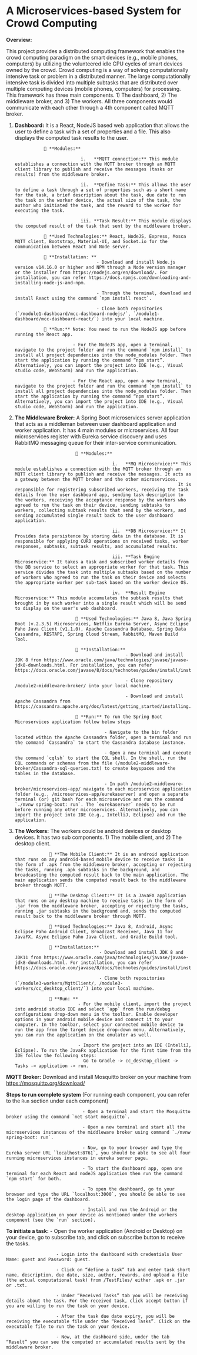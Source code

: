 # A Microservices-based System for Crowd Computing

**Overview:**

This project provides a distributed computing framework that enables the crowd computing paradigm on the smart devices (e.g., mobile phones, computers) by utilizing the volunteered idle CPU cycles of smart devices owned by the crowd. Crowd computing is a way of solving computationally intensive task or problem in a distributed manner. The large computationally intensive task is divided into multiple subtasks that are distributed over multiple computing devices (mobile phones, computers) for processing.
This framework has three main components. 1) The dashboard, 2) The middleware broker, and 3) The workers. All three components would communicate with each other through a 4th component called MQTT broker.

1) **Dashboard:** It is a React, NodeJS based web application that allows the user to define a task with a set of properties and a file. This also displays the computed task results to the user.

                   **Modules:** 

                                i.   **MQTT connection:** This module establishes a connection with the MQTT broker through an MQTT client library to publish and receive the messages (tasks or results) from the middleware broker.

                                ii.  **Define Task:** This allows the user to define a task through a set of properties such as a short name for the task, a brief description about the task, due date to run the task on the worker device, the actual size of the task, the author who initiated the task, and the reward to the worker for executing the task.

                                iii. **Task Result:** This module displays the computed result of the task that sent by the middleware broker.

                   **Used Technologies:** React, NodeJS, Express, Mosca MQTT client, Bootstrap, Material-UI, and Socket.io for the communication between React and Node server.
  
                   **Installation: **
                                      - Download and install Node.js version v14.16.0 or higher and NPM through a Node version manager or the installer from https://nodejs.org/en/download/. For installation, you can refer https://docs.npmjs.com/downloading-and-installing-node-js-and-npm.

                                      - Through the terminal, download and install React using the command `npm install react`.

                                      - Clone both repositories (`/module1-dashboard/mcc-dashboard-nodejs/`, `/module1-dashboard/mcc-dashboard-react/`) into your local machine.

                   **Run:** Note: You need to run the NodeJS app before running the React app.

                             - For the NodeJS app, open a terminal, navigate to the project folder and run the command `npm install` to install all project dependencies into the node_modules folder. Then start the application by running the command “npm start”. Alternatively, you can import the project into IDE (e.g., Visual studio code, WebStorm) and run the application.

                             - For the React app, open a new terminal, navigate to the project folder and run the command `npm install` to install all project dependencies into the node_modules folder. Then start the application by running the command “npm start”. Alternatively, you can import the project into IDE (e.g., Visual studio code, WebStorm) and run the application.


2)	**The Middleware Broker:** A Spring Boot microservices server application that acts as a middleman between user dashboard application and worker application. It has 4 main modules or microservices. All four microservices register with Eureka service discovery and uses RabbitMQ messaging queue for their inter-service communication.

                                **Modules:** 

                                             i.   **MQ Microservice:** This module establishes a connection with the MQTT broker through an MQTT client library to publish and receive the messages. It acts as a gateway between the MQTT broker and the other microservices.
                                                                      It is responsible for registering subscribed workers, receiving the task details from the user dashboard app, sending task description to the workers, receiving the acceptance response by the workers who agreed to run the task on their device, sending subtasks to workers, collecting subtask results that send by the workers, and sending accumulated single result back to the user dashboard application.

                                             ii.  **DB Microservice:** It Provides data persistence by storing data in the database. It is responsible for applying CURD operations on received tasks, worker responses, subtasks, subtask results, and accumulated results.

                                             iii. **Task Engine Microservice:** It takes a task and subscribed worker details from the DB service to select an appropriate worker for that task. This service divides the task into multiple subtasks based on the number of workers who agreed to run the task on their device and selects the appropriate worker per sub-task based on the worker device OS.

                                             iv.  **Result Engine Microservice:** This module accumulates the subtask results that brought in by each worker into a single result which will be send to display on the user's web dashboard.

                                **Used Technologies:** Java 8, Java Spring Boot (v.2.3.5) Microservices, Netflix Eureka Server, Async Eclipse Paho Java Client (v1.1.0), Apache Cassandra Database, Spring Data Cassandra, RESTAPI, Spring Cloud Stream, RabbitMQ, Maven Build Tool. 

                                **Installation:**
                                                  - Download and install JDK 8 from https://www.oracle.com/java/technologies/javase/javase-jdk8-downloads.html. For installation, you can refer https://docs.oracle.com/javase/8/docs/technotes/guides/install/install_overview.html.

                                                  - Clone repository /module2-middleware-broker/ into your local machine.

                                                  - Download and install Apache Cassandra from https://cassandra.apache.org/doc/latest/getting_started/installing.html

                                **Run:** To run the Spring Boot Microservices application follow below steps

                                          - Navigate to the bin folder located within the Apache Cassandra folder, open a terminal and run the command `Cassandra` to start the Cassandra database instance.

                                          - Open a new terminal and execute the command `cqlsh` to start the CQL shell. In the shell, run the CQL commands or schemas from the file (/module2-middleware-broker/Cassandra-sql-queries.txt) to create keyspaces and the tables in the database.

                                          - In path /module2-middleware-broker/microservices-app/ navigate to each microservice application folder (e.g., /microservices-app/eurekaserver) and open a separate terminal (or) git bash for each microservice and run the command `./mvnw spring-boot: run`. The `eurekaserver` needs to be run before running any other microservices. Alternatively, you can import the project into IDE (e.g., IntelliJ, Eclipse) and run the application.


3)	**The Workers:** The workers could be android devices or desktop devices. It has two sub components. 1) The mobile client, and 2) The desktop client.

                      **The Mobile Client:** It is an android application that runs on any android-based mobile device to receive tasks in the form of .apk from the middleware broker, accepting or rejecting the tasks, running .apk subtasks in the background, and broadcasting the computed result back to the main application. The main application sends the computed result back to the middleware broker through MQTT.

                      **The Desktop Client:** It is a JavaFX application that runs on any desktop machine to receive tasks in the form of .jar from the middleware broker, accepting or rejecting the tasks, running .jar subtasks in the background and, sends the computed result back to the middleware broker through MQTT.

                      **Used Technologies:** Java 8, Android, Async Eclipse Paho Android Client, Broadcast Receiver, Java 11 for JavaFX, Async Eclipse Paho Java Client, and Gradle Build tool.

                      **Installation:**
                                        - Download and install JDK 8 and JDK11 from https://www.oracle.com/java/technologies/javase/javase-jdk8-downloads.html. For installation, you can refer https://docs.oracle.com/javase/8/docs/technotes/guides/install/install_overview.html.

                                        - Clone both repositories (`/module3-workers/MqttClient/, /module3-workers/cc_desktop_client/`) into your local machine.

                      **Run: **
                                - For the mobile client, import the project into android studio IDE and select `app` from the run/debug configurations drop-down menu in the toolbar. Enable developer options in your android mobile device and connect it to your computer. In the toolbar, select your connected mobile device to run the app from the target device drop-down menu. Alternatively, you can run the application on the emulator as well.

                                - Import the project into an IDE (IntelliJ, Eclipse). To run the JavaFx application for the first time from the IDE follow the following steps:
                                  Go to Gradle -> cc_desktop_client -> Tasks -> application -> run.

**MQTT Broker:** Download and install Mosquitto broker on your machine from https://mosquitto.org/download/


**Steps to run complete system** (For running each component, you can refer to the `Run` section under each component)
	
                                 - Open a terminal and start the Mosquitto broker using the command `net start mosquitto`.

                                 - Open a new terminal and start all the microservices instances of the middleware broker using command `./mvnw spring-boot: run`.

                                 - Now, go to your browser and type the Eureka server URL `localhost:8761`, you should be able to see all four running microservices instances in eureka server page.

                                 - To start the dashboard app, open one terminal for each React and nodeJS application then run the command `npm start` for both.

                                 - To open the dashboard, go to your browser and type the URL `localhost:3000`, you should be able to see the login page of the dashboard.

                                 - Install and run the Android or the desktop application on your device as mentioned under the workers component (see the `run` section).

**To initiate a task:**
                       - Open the worker application (Android or Desktop) on your device, go to subscribe tab, and click on subscribe button to receive the tasks.

                       - Login into the dashboard with credentials User Name: guest and Password: guest.

                       - Click on “define a task” tab and enter task short name, description, due date, size, author, rewards, and upload a file (the actual computational task) from /TestFiles/ either .apk or .jar or .txt.

                       - Under “Received Tasks” tab you will be receiving details about the task. For the received task, click accept button if you are willing to run the task on your device.

                       - After the task due date expiry, you will be receiving the executable file under the “Received Tasks”. Click on the executable file to run the task on your device.

                       - Now, at the dashboard side, under the tab “Result” you can see the computed or accumulated results sent by the middleware broker.
					   
					   
